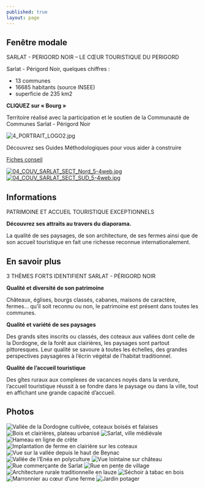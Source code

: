 ```yaml
---
published: true
layout: page
---
```


## Fenêtre modale
SARLAT - PERIGORD NOIR – LE CŒUR TOURISTIQUE DU PERIGORD

Sarlat - Périgord Noir, quelques chiffres :

- 13 communes
- 16685 habitants (source INSEE)
- superficie de 235 km2

**CLIQUEZ sur « Bourg »**

Territoire réalisé avec la participation et le soutien de la Communauté de Communes Sarlat - Périgord Noir

![4_PORTRAIT_LOGO2.jpg]({{site.baseurl}}/data/images/4/portrait/4_PORTRAIT_LOGO2.jpg)

Découvrez ses Guides Méthodologiques pour vous aider à construire

<a href="http://cauedordogne.com/25-fiches-conseils/ " target="_blank">Fiches conseil </a>

<a href="https://fr.calameo.com/read/004999995c73624de7af4 " target="_blank">![04_COUV_SARLAT_SECT_Nord_5-4web.jpg]({{site.baseurl}}/data/images/4/portrait/04_COUV_SARLAT_SECT_Nord_5-4web.jpg) </a> <a href="https://fr.calameo.com/read/0049999951804571d2a2a " target="_blank">![04_COUV_SARLAT_SECT_SUD_5-4web.jpg]({{site.baseurl}}/data/images/4/portrait/04_COUV_SARLAT_SECT_SUD_5-4web.jpg) </a>



## Informations
PATRIMOINE ET ACCUEIL TOURISTIQUE EXCEPTIONNELS

**Découvrez ses attraits au travers du diaporama.**

La qualité de ses paysages, de son architecture, de ses fermes ainsi que de son accueil touristique en fait une richesse reconnue internationalement.

## En savoir plus
3 THÈMES FORTS IDENTIFIENT SARLAT - PÉRIGORD NOIR

**Qualité et diversité de son patrimoine**

Châteaux, églises, bourgs classés, cabanes, maisons de caractère, fermes… qu’il soit reconnu ou non, le patrimoine est présent dans toutes les communes.

**Qualité et variété de ses paysages**

Des grands sites inscrits ou classés, des coteaux aux vallées dont celle de la Dordogne, de la forêt aux clairières, les paysages sont partout pittoresques. Leur qualité se savoure à toutes les échelles, des grandes perspectives paysagères à l’écrin végétal de l’habitat traditionnel. 

**Qualité de l’accueil touristique**

Des gîtes ruraux aux complexes de vacances noyés dans la verdure, l’accueil touristique réussit à se fondre dans le paysage ou dans la ville, tout en affichant une grande capacité d’accueil. 

## Photos
![Vallée de la Dordogne cultivée, coteaux boisés et falaises](/data/images/4/portrait/4_PORTRAIT_01.jpg)
![Bois et clairières, plateau urbanisé](/data/images/4/portrait/4_PORTRAIT_02.jpg)
![Sarlat, ville médiévale](/data/images/4/portrait/4_PORTRAIT_03.jpg)
![Hameau en ligne de crête](/data/images/4/portrait/4_PORTRAIT_04.jpg)
![Implantation de ferme en clairière sur les coteaux](/data/images/4/portrait/4_PORTRAIT_05.jpg)
![Vue sur la vallée depuis le haut de Beynac](/data/images/4/portrait/4_PORTRAIT_06.jpg)
![Vallée de l’Enéa en polyculture](/data/images/4/portrait/4_PORTRAIT_07.jpg)
![Vue lointaine sur château](/data/images/4/portrait/4_PORTRAIT_08.jpg)
![Rue commerçante de Sarlat](/data/images/4/portrait/4_PORTRAIT_09.jpg)
![Rue en pente de village](/data/images/4/portrait/4_PORTRAIT_10.jpg)
![Architecture rurale traditionnelle en lauze](/data/images/4/portrait/4_PORTRAIT_11.jpg)
![Séchoir à tabac en bois](/data/images/4/portrait/4_PORTRAIT_12.jpg)
![Marronnier au cœur d’une ferme](/data/images/4/portrait/4_PORTRAIT_13.jpg)
![Jardin potager](/data/images/4/portrait/4_PORTRAIT_14.jpg)
